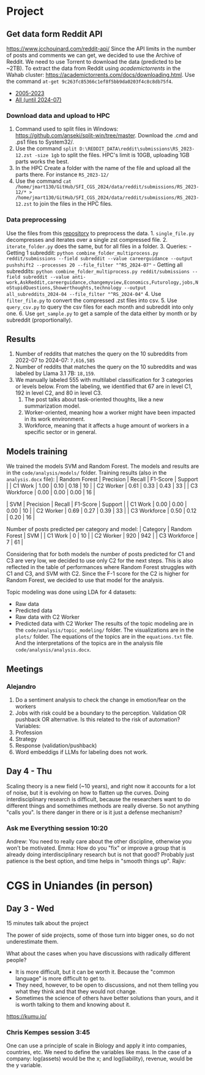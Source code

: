 # Project
## Get data form Reddit API
https://www.jcchouinard.com/reddit-api/
Since the API limits in the number of posts and comments we can get, we decided to use the Archive of Reddit. We need to use Torrent to download the data (predicted to be ~2TB).
To extract the data from Reddit using _academictorrents_ in the Wahab cluster: https://academictorrents.com/docs/downloading.html. Use the command `at-get 9c263fc85366c1ef8f5bb9da0203f4c8c8db75f4`.
- [2005-2023](https://academictorrents.com/details/9c263fc85366c1ef8f5bb9da0203f4c8c8db75f4)
- [All (until 2024-07)](https://github.com/ArthurHeitmann/arctic_shift/blob/master/download_links.md)


### Download data and upload to HPC 
  1. Command used to split files in Windows: https://github.com/anseki/split-win/tree/master. Download the .cmd and .ps1 files to System32/. 
  2. Use the command `split D:\REDDIT_DATA\reddit\submissions\RS_2023-12.zst -size 1gb` to split the files. HPC's limit is 10GB, uploading 1GB parts works the best.
  3. In the HPC Create a folder with the name of the file and upload all the parts there. For instance `RS_2023-12/`
  4. Use the command `cat /home/jmart130/GitHub/SFI_CGS_2024/data/reddit/submissions/RS_2023-12/* > /home/jmart130/GitHub/SFI_CGS_2024/data/reddit/submissions/RS_2023-12.zst` to join the files in the HPC files.

### Data preprocessing
Use the files from this [repository](https://github.com/Watchful1/PushshiftDumps) to preprocess the data.
     1. `single_file.py` decompresses and iterates over a single zst compressed file.
     2. `iterate_folder.py` does the same, but for all files in a folder.
     3. Queries:
      - Getting 1 subreddit: `python combine_folder_multiprocess.py reddit/submissions --field subreddit --value careerguidance --output pushshift2 --processes 20 --file_filter "^RS_2024-07"`
      - Getting all subreddits: `python combine_folder_multiprocess.py reddit/submissions --field subreddit --value anti-work,AskReddit,careerguidance,changemyview,Economics,Futurology,jobs,NoStupidQuestions,Showerthoughts,technology --output all_subreddits_2024-04 --file_filter "^RS_2024-04"`
      4. Use `filter_file.py` to convert the compressed .zst files into csv.
      5. Use `query_csv.py` to query the csv files for each month and subreddit into only one.
      6. Use `get_sample.py` to get a sample of the data either by month or by subreddit (proportionally).

## Results
  1. Number of reddits that matches the query on the 10 subreddits from 2022-07 to 2024-07: `7,616,585`
  2. Number of reddits that matches the query on the 10 subreddits and was labeled by Llama 3.1 7B: `18,159`.
  3. We manually labeled 555 with multilabel classification for 3 categories or levels below. From the labeling, we identified that 67 are in level C1, 192 in level C2, and 80 in level C3.
     1. The post talks about task-oriented thoughts, like a new summarization model.
     2. Worker-oriented, meaning how a worker might have been impacted in its work environment.
     3. Workforce, meaning that it affects a huge amount of workers in a specific sector or in general.

## Models training
We trained the models SVM and Random Forest. The models and results are in the `code/analysis/models/` folder. Training results (also in the `analysis.docx` file):
| Random Forest | Precision | Recall | F1-Score | Support |
| C1 Work | 1.00 | 0.10 | 0.18 | 10 |
| C2 Worker | 0.61 | 0.33 | 0.43 | 33 |
| C3 Workforce | 0.00 | 0.00 | 0.00 | 16 |

| SVM | Precision | Recall | F1-Score | Support |
| C1 Work | 0.00 | 0.00 | 0.00 | 10 |
| C2 Worker | 0.69 | 0.27 | 0.39 | 33 |
| C3 Workforce | 0.50 | 0.12 | 0.20 | 16 |

Number of posts predicted per category and model:
| Category | Random Forest | SVM |
| C1 Work | 0 | 10 |
| C2 Worker | 920 | 942 |
| C3 Workforce | 7 | 61 |

Considering that for both models the number of posts predicted for C1 and C3 are very low, we decided to use only C2 for the next steps. This is also reflected in the table of performances where Random Forest struggles with C1 and C3, and SVM with C2. Since the F-1 score for the C2 is higher for Random Forest, we decided to use that model for the analysis.

Topic modeling was done using LDA for 4 datasets:
- Raw data
- Predicted data
- Raw data with C2 Worker
- Predicted data with C2 Worker
The results of the topic modeling are in the `code/analysis/topic_modeling/` folder. The visualizations are in the `plots/` folder. The equations of the topics are in the `equations.txt` file. And the interpretations of the topics are in the analysis file `code/analysis/analysis.docx`.





## Meetings
### Alejandro
1. Do a sentiment analysis to check the change in emotion/fear on the workers
2. Jobs with risk could be a boundary to the perception. Validation OR pushback OR alternative. Is this related to the risk of automation? Variables:
  1.  Profession
  2.  Strategy
  3.  Response (validation/pushback)
3. Word embeddigs if LLMs for labeling does not work. 

## Day 4 - Thu
Scaling theory is a new field (~10 years), and right now it accounts for a lot of noise, but it is evolving on how to flatten up the curves.
Doing interdisciplinary research is difficult, because the researchers want to do different things and somethimes methods are really diverse. So not anything "calls you". Is there danger in there or is it just a defense mechanism?

### Ask me Everything session 10:20
Andrew: You need to really care about the other discipline, otherwise you won't be motivated.
Emma: How do you "fix" or improve a group that is already doing interdisciplinary research but is not that good?
Probably just patience is the best option, and time helps in "smooth things up". 
Rajiv: 


# CGS in Uniandes (in person)

## Day 3 - Wed
15 minutes talk about the project

The power of side projects, some of those turn into bigger ones, so do not underestimate them.

What about the cases when you have discussions with radically different people? 
- It is more difficult, but it can be worth it. Because the "common language" is more difficult to get to.
- They need, however, to be open to discussions, and not them telling you what they think and that they would not change.
- Sometimes the science of others have better solutions than yours, and it is worth talking to them and knowing about it.

https://kumu.io/


### Chris Kempes session 3:45
One can use a principle of scale in Biology and apply it into companies, countries, etc. We need to define the variables like mass.
In the case of a company:
log(assets) would be the x; and log(liability), revenue, would be the y variable.
